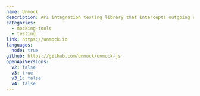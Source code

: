 ```yaml
---
name: Unmock
description: API integration testing library that intercepts outgoing requests and serves back mock data based on the OpenAPI descriptions.
categories:
  - mocking-tools
  - testing
link: https://unmock.io
languages:
  node: true
github: https://github.com/unmock/unmock-js
openApiVersions:
  v2: false
  v3: true
  v3_1: false
  v4: false
---
```

